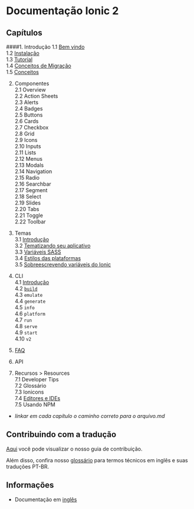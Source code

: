 # Documentação Ionic 2


## Capítulos  

####1. Introdução 
1.1 [Bem vindo](chapters/01-introducao/01a-welcome.md)   
1.2 [Instalação](chapters/01-introducao/01b-instalation.md)   
1.3 [Tutorial](chapters/01-introducao/01c-tutorial.md)  
1.4 [Conceitos de Migração](chapters/01-introducao/01d-migration.md)  
1.5 [Conceitos](chapters/01-introducao/01e-core-concepts.md)

2. Componentes  
2.1 Overview  
2.2 Action Sheets  
2.3 Alerts  
2.4 Badges  
2.5 Buttons  
2.6 Cards  
2.7 Checkbox  
2.8 Grid  
2.9 Icons  
2.10 Inputs  
2.11 Lists  
2.12 Menus  
2.13 Modals  
2.14 Navigation  
2.15 Radio  
2.16 Searchbar  
2.17 Segment  
2.18 Select  
2.19 Slides  
2.20 Tabs  
2.21 Toggle  
2.22 Toolbar 

3. Temas  
3.1 [Introdução](chapters/03-temas/3a-intro.md)  
3.2 [Tematizando seu aplicativo](chapters/03-temas/3b-theming-your-ionic-app.md)  
3.3 [Variáveis SASS](chapters/03-temas/3c-sass-variables.md)  
3.4 [Estilos das plataformas](chapters/03-temas/3d-platform-vars.md)  
3.5 [Sobreescrevendo variáveis do Ionic](chapters/03-temas/3e-overriding-ionic-variables.md) 

4. CLI  
4.1 [Introdução](chapters/04-cli/4a-intro.md)   
4.2 [`build`](chapters/04-cli/4b-build.md)  
4.3 `emulate`  
4.4 `generate`  
4.5 `info`  
4.6 `platform`  
4.7 `run`  
4.8 `serve`  
4.9 `start`  
4.10 `v2` 

5. [FAQ](chapters/05-faq/01-faq.md) 

6. API 

7. Recursos > Resources  
7.1 Developer Tips  
7.2 Glossário  
7.3 Ionicons  
7.4 [Editores e IDEs](chapters/07-recursos/07d-editors-and-ides.md)   
7.5 Usando NPM  

- *linkar em cada capítulo o caminho correto para o arquivo.md*


## Contribuindo com a tradução  

[Aqui](https://github.com/IonicBrazil/ionic2-docs/blob/master/CONTRIBUTING.md) você pode visualizar o nosso guia de contribuição.  

Além disso, confira nosso [glossário](https://github.com/IonicBrazil/ionic2-docs/blob/master/glossario.md) para termos técnicos em inglês e suas traduções PT-BR.


## Informações  

* Documentação em [inglês](http://ionicframework.com/docs/v2/)
